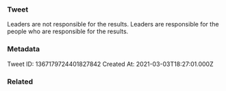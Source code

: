 ### Tweet
Leaders are not responsible for the results. Leaders are responsible for the people who are responsible for the results.

### Metadata
Tweet ID: 1367179724401827842
Created At: 2021-03-03T18:27:01.000Z

### Related

